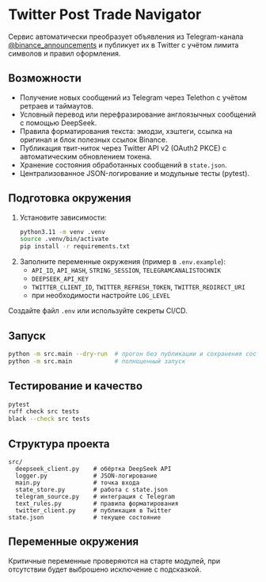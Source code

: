 # Twitter Post Trade Navigator

Сервис автоматически преобразует объявления из Telegram-канала [@binance_announcements](https://t.me/binance_announcements) и публикует их в Twitter с учётом лимита символов и правил оформления.

## Возможности

- Получение новых сообщений из Telegram через Telethon с учётом ретраев и таймаутов.
- Условный перевод или перефразирование англоязычных сообщений с помощью DeepSeek.
- Правила форматирования текста: эмодзи, хэштеги, ссылка на оригинал и блок полезных ссылок Binance.
- Публикация твит-ниток через Twitter API v2 (OAuth2 PKCE) с автоматическим обновлением токена.
- Хранение состояния обработанных сообщений в `state.json`.
- Централизованное JSON-логирование и модульные тесты (pytest).

## Подготовка окружения

1. Установите зависимости:
   ```bash
   python3.11 -m venv .venv
   source .venv/bin/activate
   pip install -r requirements.txt
   ```
2. Заполните переменные окружения (пример в `.env.example`):
   - `API_ID`, `API_HASH`, `STRING_SESSION`, `TELEGRAMCANALISTOCHNIK`
   - `DEEPSEEK_API_KEY`
   - `TWITTER_CLIENT_ID`, `TWITTER_REFRESH_TOKEN`, `TWITTER_REDIRECT_URI`
   - при необходимости настройте `LOG_LEVEL`

Создайте файл `.env` или используйте секреты CI/CD.

## Запуск

```bash
python -m src.main --dry-run  # прогон без публикации и сохранения состояния
python -m src.main            # полноценный запуск
```

## Тестирование и качество

```bash
pytest
ruff check src tests
black --check src tests
```

## Структура проекта

```
src/
  deepseek_client.py    # обёртка DeepSeek API
  logger.py             # JSON-логирование
  main.py               # точка входа
  state_store.py        # работа с state.json
  telegram_source.py    # интеграция с Telegram
  text_rules.py         # правила форматирования
  twitter_client.py     # публикация в Twitter
state.json              # текущее состояние
```

## Переменные окружения

Критичные переменные проверяются на старте модулей, при отсутствии будет выброшено исключение с подсказкой.
